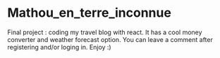 # Mathou_en_terre_inconnue
Final project : coding my travel blog with react. It has a cool money converter and weather forecast option. You can leave a comment after registering and/or loging in. Enjoy :)
